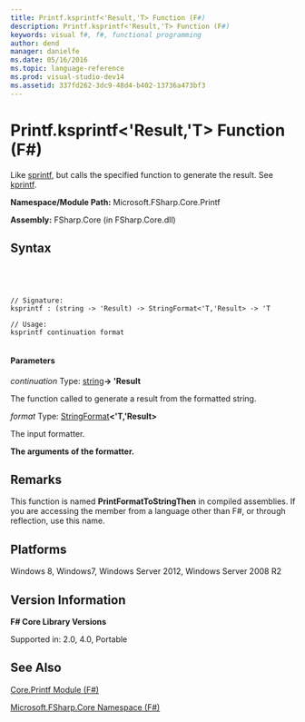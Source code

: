 ```yaml
---
title: Printf.ksprintf<'Result,'T> Function (F#)
description: Printf.ksprintf<'Result,'T> Function (F#)
keywords: visual f#, f#, functional programming
author: dend
manager: danielfe
ms.date: 05/16/2016
ms.topic: language-reference
ms.prod: visual-studio-dev14
ms.assetid: 337fd262-3dc9-48d4-b402-13736a473bf3 
---
```


# Printf.ksprintf<'Result,'T> Function (F#)

Like [sprintf](http://msdn.microsoft.com/en-us/library/d66bc456-582f-48ec-8054-ca48d99d6ffd), but calls the specified function to generate the result. See [kprintf](http://msdn.microsoft.com/en-us/library/fa31f68e-f039-4406-b9e1-688945430124).

**Namespace/Module Path:** Microsoft.FSharp.Core.Printf

**Assembly:** FSharp.Core (in FSharp.Core.dll)


## Syntax



```




// Signature:
ksprintf : (string -> 'Result) -> StringFormat<'T,'Result> -> 'T

// Usage:
ksprintf continuation format


```





#### Parameters
*continuation*
Type: [string](http://msdn.microsoft.com/en-us/library/12b97856-ec80-4f70-a018-afb0753f755a)**-&gt; 'Result**


The function called to generate a result from the formatted string.


*format*
Type: [StringFormat](http://msdn.microsoft.com/en-us/library/d69a911f-3a25-42fa-bd51-a9c9c1102fa8)**&lt;'T,'Result&gt;**


The input formatter.



**The arguments of the formatter.**
## Remarks
This function is named **PrintFormatToStringThen** in compiled assemblies. If you are accessing the member from a language other than F#, or through reflection, use this name.


## Platforms
Windows 8, Windows7, Windows Server 2012, Windows Server 2008 R2


## Version Information
**F# Core Library Versions**

Supported in: 2.0, 4.0, Portable




## See Also
[Core.Printf Module &#40;F&#35;&#41;](Core.Printf-Module-%5BFSharp%5D.md)

[Microsoft.FSharp.Core Namespace &#40;F&#35;&#41;](Microsoft.FSharp.Core-Namespace-%5BFSharp%5D.md)

